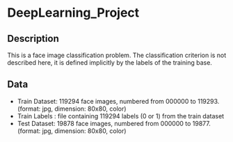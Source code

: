 # DeepLearning_Project

## Description
This is a face image classification problem. The classification criterion is not described here, it is defined implicitly by the labels of the training base.

## Data
- Train Dataset: 119294 face images, numbered from 000000 to 119293. (format: jpg, dimension: 80x80, color)
- Train Labels : file containing 119294 labels (0 or 1) from the train dataset
- Test Dataset: 19878 face images, numbered from 000000 to 19877. (format: jpg, dimension: 80x80, color)
